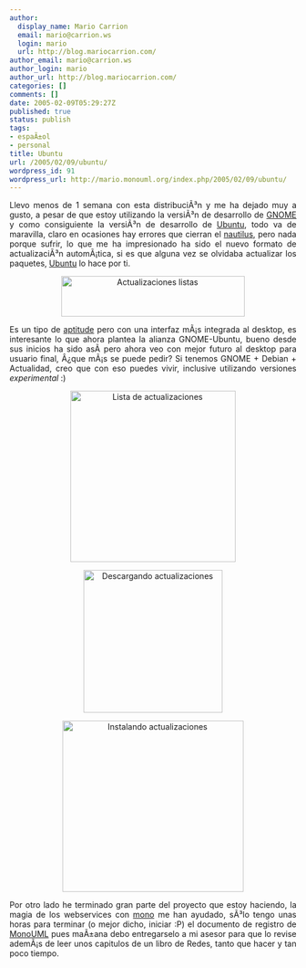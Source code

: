 ```yaml
---
author:
  display_name: Mario Carrion
  email: mario@carrion.ws
  login: mario
  url: http://blog.mariocarrion.com/
author_email: mario@carrion.ws
author_login: mario
author_url: http://blog.mariocarrion.com/
categories: []
comments: []
date: 2005-02-09T05:29:27Z
published: true
status: publish
tags:
- espaÃ±ol
- personal
title: Ubuntu
url: /2005/02/09/ubuntu/
wordpress_id: 91
wordpress_url: http://mario.monouml.org/index.php/2005/02/09/ubuntu/
---
```


<div style="clear:both;"></div>
<p align="justify">Llevo menos de 1 semana con esta distribuciÃ³n y me ha dejado muy a gusto, a pesar de que estoy utilizando la versiÃ³n de desarrollo de <a href="http://www.gnome.org">GNOME</a> y como consiguiente la versiÃ³n de desarrollo de <a href="http://www.ubuntulinux.org">Ubuntu</a>, todo va de maravilla, claro en ocasiones hay errores que cierran el <a href="http://www.gnome.org/projects/nautilus/">nautilus</a>, pero nada porque sufrir, lo que me ha impresionado ha sido el nuevo formato de actualizaciÃ³n automÃ¡tica, si es que alguna vez se olvidaba actualizar los paquetes, <a href="http://www.ubuntulinux.org">Ubuntu</a> lo hace por ti.</p>
<p align="center">
<img src="http://www.geocities.com/k4rny/imgs/ubuntu/update_total.png" alt="Actualizaciones listas" title="Actualizaciones listas" width="322" height="71" border="0"/></p>
<p align="justify">Es un tipo de <a href="http://packages.debian.org/aptitude">aptitude</a> pero con una interfaz mÃ¡s integrada al desktop, es interesante lo que ahora plantea la alianza GNOME-Ubuntu, bueno desde sus inicios ha sido asÃ­ pero ahora veo con mejor futuro al desktop para usuario final, Â¿que mÃ¡s se puede pedir? Si tenemos GNOME + Debian + Actualidad, creo que con eso puedes vivir, inclusive utilizando versiones <span style="font-style:italic;">experimental</span> :)</p>
<p align="center">
<a href="http://www.geocities.com/k4rny/imgs/ubuntu/um_updates.png"><img src="http://www.geocities.com/k4rny/imgs/ubuntu/um_updates.png" alt="Lista de actualizaciones" title="Lista de actualizaciones" width="290" height="300" border="0"/></a></p>
<p align="center">
<a href="http://www.geocities.com/k4rny/imgs/ubuntu/um_downloading.png"><img src="http://www.geocities.com/k4rny/imgs/ubuntu/um_downloading.png" alt="Descargando actualizaciones" title="Descargando actualizaciones" width="244" height="250" border="0"/></a></p>
<p align="center">
<a href="http://www.geocities.com/k4rny/imgs/ubuntu/um_installing.png"><img src="http://www.geocities.com/k4rny/imgs/ubuntu/um_installing.png" alt="Instalando actualizaciones" title="Instalando actualizaciones" width="318" height="300" border="0"/></a></p>
<p align="justify">Por otro lado he terminado gran parte del proyecto que estoy haciendo, la magia de los webservices con <a href="http://www.mono-project.com">mono</a> me han ayudado, sÃ³lo tengo unas horas para terminar (o mejor dicho, iniciar :P) el documento de registro de <a href="http://monouml.sf.net">MonoUML</a> pues maÃ±ana debo entregarselo a mi asesor para que lo revise ademÃ¡s de leer unos capitulos de un libro de Redes, tanto que hacer y tan poco tiempo.</p>
<div style="clear:both; padding-bottom: 0.25em;"></div>
